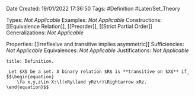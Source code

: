 <div class="topSpace"></div>

Date Created: 19/01/2022 17:36:50
Tags: #Definition #Later/Set_Theory

Types: _Not Applicable_
Examples: _Not Applicable_ 
Constructions: [[Equivalence Relation]], [[Preorder]], [[Strict Partial Order]]
Generalizations: _Not Applicable_

Properties: [[Irreflexive and transitive implies asymmetric]]
Sufficiencies: _Not Applicable_
Equivalences: _Not Applicable_
Justifications: _Not Applicable_

``` ad-Definition
title: Definition.

_Let $X$ be a set. A binary relation $R$ is **transitive on $X$** if_
$$\begin{equation}
    \fa x,y,z\in X:\l(xRy\land yRz\r)\Rightarrow xRz.
\end{equation}$$

```
